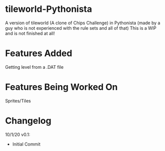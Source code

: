 # tileworld-Pythonista
A version of tileworld (A clone of Chips Challenge) in Pythonista (made by a guy who is not experienced with the rule sets and all of that) This is a WIP and is not finished at all!
# Features Added
Getting level from a .DAT file
# Features Being Worked On
Sprites/Tiles
# Changelog
10/1/20 v0.1:
- Initial Commit
